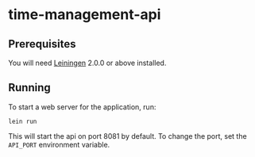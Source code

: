 # time-management-api

## Prerequisites

You will need [Leiningen][] 2.0.0 or above installed.

[leiningen]: https://github.com/technomancy/leiningen

## Running

To start a web server for the application, run:

    lein run
    
This will start the api on port 8081 by default. To change the port, set the `API_PORT` environment variable.
